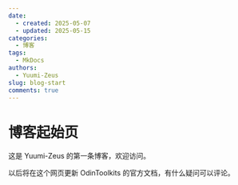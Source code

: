 ```yaml
---
date: 
  - created: 2025-05-07
  - updated: 2025-05-15
categories:
  - 博客
tags:
  - MkDocs
authors:
  - Yuumi-Zeus
slug: blog-start
comments: true
---
```


# 博客起始页

这是 Yuumi-Zeus 的第一条博客，欢迎访问。

<!-- more -->

以后将在这个网页更新 OdinToolkits 的官方文档，有什么疑问可以评论。
